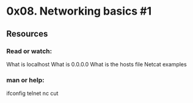 # 0x08. Networking basics #1

## Resources

### Read or watch:

What is localhost
What is 0.0.0.0
What is the hosts file
Netcat examples

### man or help:

ifconfig
telnet
nc
cut
